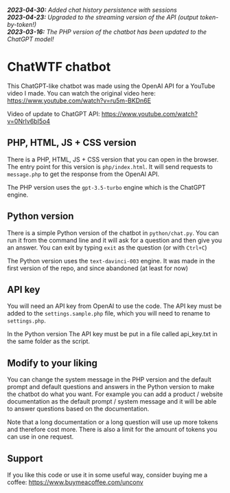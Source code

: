***2023-04-30:** Added chat history persistence with sessions*  
***2023-04-23:** Upgraded to the streaming version of the API (output token-by-token!)*  
***2023-03-16:** The PHP version of the chatbot has been updated to the ChatGPT model!*

# ChatWTF chatbot

This ChatGPT-like chatbot was made using the OpenAI API for a YouTube video I made. You can watch the original video here: https://www.youtube.com/watch?v=ru5m-BKDn6E

Video of update to ChatGPT API: https://www.youtube.com/watch?v=0NrIv6bI5o4

## PHP, HTML, JS + CSS version

There is a PHP, HTML, JS + CSS version that you can open in the browser. The entry point for this version is `php/index.html`. It will send requests to `message.php` to get the response from the OpenAI API.

The PHP version uses the `gpt-3.5-turbo` engine which is the ChatGPT engine.

## Python version

There is a simple Python version of the chatbot in `python/chat.py`. You can run it from the command line and it will ask for a question and then give you an answer. You can exit by typing `exit` as the question (or with `Ctrl+C`)

The Python version uses the `text-davinci-003` engine. It was made in the first version of the repo, and since abandoned (at least for now)

## API key

You will need an API key from OpenAI to use the code. The API key must be added to the `settings.sample.php` file, which you will need to rename to `settings.php`.

In the Python version The API key must be put in a file called api_key.txt in the same folder as the script.

## Modify to your liking

You can change the system message in the PHP version and the default prompt and default questions and answers in the Python version to make the chatbot do what you want. For example you can add a product / website documentation as the default prompt / system message and it will be able to answer questions based on the documentation.

Note that a long documentation or a long question will use up more tokens and therefore cost more. There is also a limit for the amount of tokens you can use in one request.

## Support

If you like this code or use it in some useful way, consider buying me a coffee: https://www.buymeacoffee.com/unconv
